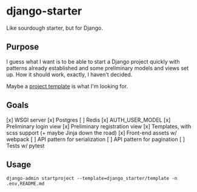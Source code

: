 # django-starter

Like sourdough starter, but for Django.

## Purpose

I guess what I want is to be able to start a Django project quickly with
patterns already established and some preliminary models and views set up. How
it should work, exactly, I haven't decided.

Maybe a [project template][1] is what I'm looking for.

## Goals

[x] WSGI server
[x] Postgres
[ ] Redis
[x] AUTH_USER_MODEL
[x] Preliminary login view
[x] Preliminary registration view
[x] Templates, with scss support (+ maybe Jinja down the road)
[x] Front-end assets w/ webpack
[ ] API pattern for serialization
[ ] API pattern for pagination
[ ] Tests w/ pytest

## Usage

```
django-admin startproject --template=django_starter/template -n .env,README.md
```

[1]: https://docs.djangoproject.com/en/2.1/ref/django-admin/#cmdoption-startproject-template
